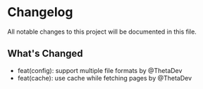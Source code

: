 # Changelog

All notable changes to this project will be documented in this file.

## What's Changed
* feat(config): support multiple file formats by @ThetaDev
* feat(cache): use cache while fetching pages by @ThetaDev

<!-- generated by -cliff -->
